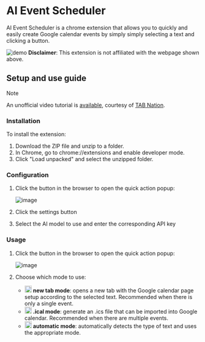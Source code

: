 # AI Event Scheduler
AI Event Scheduler is a chrome extension that allows you to quickly and easily create Google calendar events by simply simply selecting a text and clicking a button.

![demo](https://user-images.githubusercontent.com/2355491/210706757-323e764e-ee9f-464d-baf8-475c8862bb18.gif)
**Disclaimer**: This extension is not affiliated with the webpage shown above. 

## Setup and use guide
> [!NOTE]
> An unofficial video tutorial is [available](https://www.youtube.com/watch?v=6B1MTuXShIQ), courtesy of [TAB Nation](https://www.youtube.com/@TABNationAutomation).

### Installation

To install the extension:

1. Download the ZIP file and unzip to a folder.
2. In Chrome, go to chrome://extensions and enable developer mode.
3. Click "Load unpacked" and select the unzipped folder.

### Configuration

1. Click the button in the browser to open the quick action popup:

    ![image](https://github.com/user-attachments/assets/06106765-b67c-4823-9b51-b482ad9acfad)

2. Click the settings button
3. Select the AI model to use and enter the corresponding API key

### Usage
1. Click the button in the browser to open the quick action popup:

    ![image](https://github.com/user-attachments/assets/06106765-b67c-4823-9b51-b482ad9acfad)

1. Choose which mode to use:
    - <picture>
        <source media="(prefers-color-scheme: dark)" srcset="https://github.com/user-attachments/assets/776f3c38-313b-4c94-a2cd-e60409ef5cee" width=18px height=18px>
        <img alt="new tab" src="https://github.com/user-attachments/assets/164c663d-2e8d-4dd9-8f66-ead2dff4427c" width=18px height=18px>
      </picture> <b>new tab mode</b>: opens a new tab with the Google calendar page setup according to the selected text. Recommended when there is only a single event.
    - <picture>
        <source media="(prefers-color-scheme: dark)" srcset="https://github.com/user-attachments/assets/5aea6dfe-e120-457a-a67a-c1a7f80ddc4d" width=18px height=18px>
        <img alt="new tab" src="https://github.com/user-attachments/assets/42e9f9c0-259e-4f19-8ce5-b5fe8378c052" width=18px height=18px>
      </picture> <b>.ical mode</b>: generate an .ics file that can be imported into Google calendar. Recommended when there are multiple events.
    - <picture>
        <source media="(prefers-color-scheme: dark)" srcset="https://github.com/user-attachments/assets/666cfc2a-4011-4e04-b2c0-a81bdd81537d" width=18px height=18px>
        <img alt="new tab" src="https://github.com/user-attachments/assets/5d6b7f11-8a94-4ccf-9a7c-668f1c5d6b48" width=18px height=18px>
      </picture> <b>automatic mode</b>: automatically detects the type of text and uses the appropriate mode.
    

